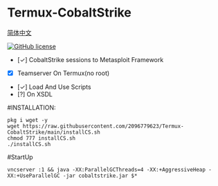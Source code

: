 # Termux-CobaltStrike


[简体中文](https://github.com/2096779623/termux-CobaltStrike/blob/main/READMECN.md)   

[![GitHub license](https://img.shields.io/badge/license-MIT-brightgreen)](https://github.com/2096779623/termux-CobaltStrike/blob/main/LICENSE) 


  
- [✓] CobaltStrike sessions to Metasploit Framework  
- [X] Teamserver On Termux(no root)  
- [✓] Load And Use Scripts
- [?] On XSDL

#INSTALLATION:




`pkg i wget -y`  
`wget https://raw.githubusercontent.com/2096779623/Termux-CobaltStrike/main/installCS.sh`  
`chmod 777 installCS.sh`  
`./installCS.sh`  



#StartUp  



`vncserver :1 && java -XX:ParallelGCThreads=4 -XX:+AggressiveHeap -XX:+UseParallelGC -jar cobaltstrike.jar $*`
